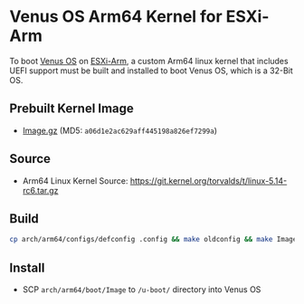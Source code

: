 # Venus OS Arm64 Kernel for ESXi-Arm

To boot [Venus OS](https://github.com/victronenergy/venus/wiki) on [ESXi-Arm](https://flings.vmware.com/esxi-arm-edition), a custom Arm64 linux kernel that includes UEFI support must be built and installed to boot Venus OS, which is a 32-Bit OS.

## Prebuilt Kernel Image

* [Image.gz](https://github.com/lamw/venusos-arm64-kernel-for-esxi-arm/raw/master/Image.gz) (MD5: `a06d1e2ac629aff445198a826ef7299a`)

## Source
* Arm64 Linux Kernel Source: https://git.kernel.org/torvalds/t/linux-5.14-rc6.tar.gz

## Build

```bash
cp arch/arm64/configs/defconfig .config && make oldconfig && make Image
```

## Install

* SCP `arch/arm64/boot/Image` to `/u-boot/` directory into Venus OS